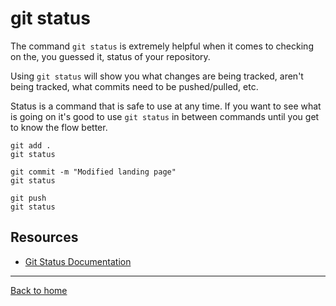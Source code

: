 # git status 

The command `git status` is extremely helpful when it comes to checking on the, you guessed it, status of your repository.

Using `git status` will show you what changes are being tracked, aren't being tracked, what commits need to be pushed/pulled, etc.

Status is a command that is safe to use at any time. 
If you want to see what is going on it's good to use `git status` in between commands until you get to know the flow better. 

```
git add .
git status

git commit -m "Modified landing page" 
git status 

git push
git status
```

## Resources 

- [Git Status Documentation](https://git-scm.com/docs/git-status) 

---

[Back to home](../README.md)
